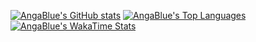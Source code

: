 [![AngaBlue's GitHub stats](https://github-readme-stats.vercel.app/api?username=angablue&count_private=true)](https://github.com/anuraghazra/github-readme-stats)
[![AngaBlue's Top Languages](https://github-readme-stats.vercel.app/api/top-langs/?username=angablue&count_private=true&)](https://github.com/anuraghazra/github-readme-stats)
[![AngaBlue's WakaTime Stats](https://github-readme-stats.vercel.app/api/wakatime?username=AngaBlue)](https://github.com/anuraghazra/github-readme-stats)
